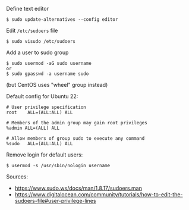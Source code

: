Define text editor
```
$ sudo update-alternatives --config editor
```

Edit `/etc/sudoers` file
```
$ sudo visudo /etc/sudoers
```

Add a user to sudo group
```
$ sudo usermod -aG sudo username
or
$ sudo gpasswd -a username sudo
```
(but CentOS uses "wheel" group instead)

Default config for Ubuntu 22:
```
# User privilege specification
root    ALL=(ALL:ALL) ALL

# Members of the admin group may gain root privileges
%admin ALL=(ALL) ALL

# Allow members of group sudo to execute any command
%sudo   ALL=(ALL:ALL) ALL
```

Remove login for default users:
```
$ usermod -s /usr/sbin/nologin username
```

Sources:

- https://www.sudo.ws/docs/man/1.8.17/sudoers.man
- https://www.digitalocean.com/community/tutorials/how-to-edit-the-sudoers-file#user-privilege-lines
